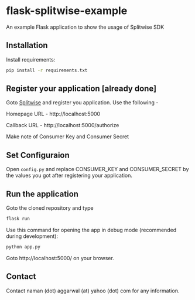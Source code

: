 # flask-splitwise-example
An example Flask application to show the usage of Splitwise SDK

## Installation

Install requirements:

```sh
pip install -r requirements.txt
```

## Register your application [already done]

Goto [Splitwise](https://secure.splitwise.com/oauth_clients) and register you application. Use the following -

Homepage URL - http://localhost:5000 

Callback URL - http://localhost:5000/authorize

Make note of Consumer Key and Consumer Secret

## Set Configuraion

Open ```config.py``` and replace CONSUMER_KEY and CONSUMER_SECRET by the values you got after registering your application.

## Run the application

Goto the cloned repository and type 

```python
flask run
```

Use this command for opening the app in debug mode (recommended during development):

```python
python app.py
```

Goto http://localhost:5000/ on your browser.

## Contact
Contact naman (dot) aggarwal (at) yahoo (dot) com for any information.


